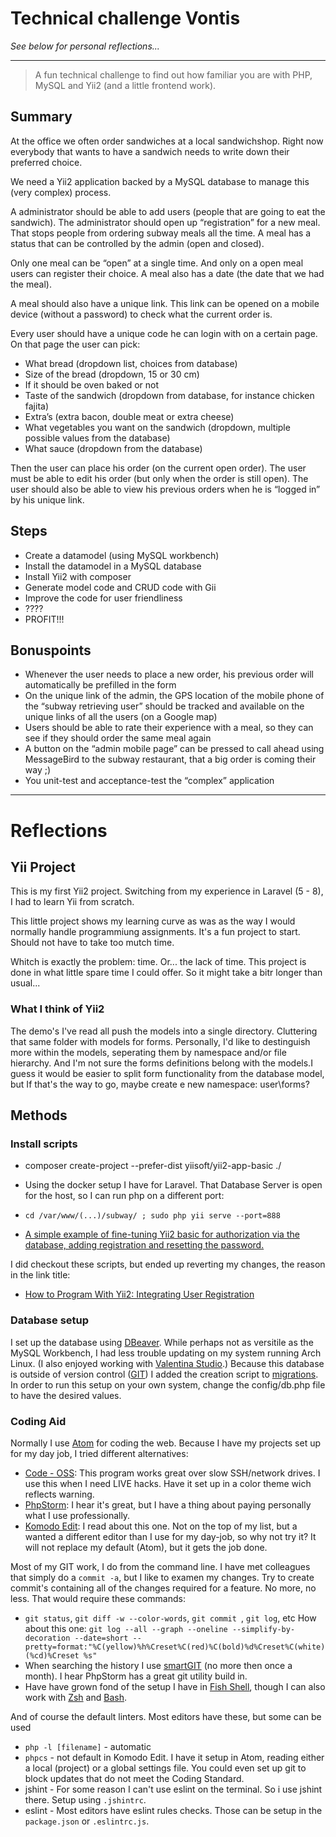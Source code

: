 # Technical challenge Vontis
*See below for personal reflections...*

------------

> A fun technical challenge to find out how familiar you are with PHP, MySQL and Yii2 (and a little frontend work).

## Summary

At the office we often order sandwiches at a local sandwich­shop. Right now everybody that wants to have a sandwich needs to write down their preferred choice.

We need a Yii2 application backed by a MySQL database to manage this (very complex) process.

A administrator should be able to add users (people that are going to eat the sandwich). The administrator should open up “registration” for a new meal. That stops people from ordering subway meals all the time. A meal has a status that can be controlled by the admin (open and closed).

Only one meal can be “open” at a single time. And only on a open meal users can register their choice. A meal also has a date (the date that we had the meal).

A meal should also have a unique link. This link can be opened on a mobile device (without a password) to check what the current order is.

Every user should have a unique code he can login with on a certain page. On that page the user can pick:

-  What bread (dropdown list, choices from database)
-  Size of the bread (dropdown, 15 or 30 cm)
-  If it should be oven baked or not
-  Taste of the sandwich (dropdown from database, for instance chicken fajita)
-  Extra’s (extra bacon, double meat or extra cheese)
-   What vegetables you want on the sandwich (dropdown, multiple possible values from the database)
-  What sauce (dropdown from the database)

Then the user can place his order (on the current open order). The user must be able to edit his order (but only when the order is still open).
The user should also be able to view his previous orders when he is “logged in” by his unique link.

## Steps

- Create a datamodel (using MySQL workbench)
- Install the datamodel in a MySQL database
- Install Yii2 with composer
- Generate model code and CRUD code with Gii
- Improve the code for user friendliness
- ????
- PROFIT!!!

## Bonuspoints 

- Whenever the user needs to place a new order, his previous order will automatically be prefilled in the form
- On the unique link of the admin, the GPS location of the mobile phone of the “subway retrieving user” should be tracked and available on the unique links of all the users (on a Google map)
- Users should be able to rate their experience with a meal, so they can see if they should order the same meal again
- A button on the “admin mobile page” can be pressed to call ahead using MessageBird to the subway restaurant, that a big order is coming their way ;)
- You unit-test and acceptance-test the “complex” application

------------


# Reflections

## Yii Project
This is my first Yii2 project. Switching from my experience in Laravel (5 - 8), I had to learn Yii from scratch.

This little project shows my learning curve as was as the way I would normally handle programmiung assignments. It's a fun project to start. Should not have to take too mutch time.

Whitch is exactly the problem: time. Or... the lack of time.
This project is done in what little spare time I could offer. So it might take a bitr longer than usual...

### What I think of Yii2
The demo's I've read all push the models into a single directory. Cluttering that same folder with models for forms. Personally, I'd like to destinguish more within the models, seperating them by namespace and/or file hierarchy. And I'm not sure the forms definitions belong with the models.I guess it would be easier to split form functionality from the database model, but If that's the way to go, maybe create e new namespace: user\forms?

## Methods

### Install scripts
- composer create-project --prefer-dist yiisoft/yii2-app-basic ./
- Using the docker setup I have for Laravel. That Database Server is open for the host, so I can run php on a different port:
- `cd /var/www/(...)/subway/ ; sudo php yii serve --port=888`

- [A simple example of fine-tuning Yii2 basic for authorization via the database, adding registration and resetting the password.](https://devreadwrite.com/posts/yii2-basic-authorization-and-registration-via-the-database "A simple example of fine-tuning Yii2 basic for authorization via the database, adding registration and resetting the password.")

I did checkout these scripts, but ended up reverting my changes, the reason in the link title:
- [How to Program With Yii2: Integrating User Registration](https://code.tutsplus.com/tutorials/how-to-program-with-yii2-integrating-user-registration--cms-22974 "ATTENTION: THIS PROJECT HAS BEEN ABANDONED!!!")

### Database setup
I set up the database using [DBeaver](https://dbeaver.io/ "Free Universal Database Tool"). While perhaps not as versitile as the MySQL Workbench, I had less trouble updating on my system running Arch Linux. (I also enjoyed working with [Valentina Studio](https://valentina-db.com/en/studio/download "Valentina Studio is the ultimate data management tool for database administrators.").)
Because this database is outside of version control ([GIT](https://wiki.archlinux.org/title/Git "git is a front-end to the AUR. :v:")) I added the creation script to [migrations](https://www.yiiframework.com/doc/guide/2.0/en/db-migrations#applying-migrations "Database Migration - Applying Migrations"). 
In order to run this setup on your own system, change the config/db.php file to have the desired values.

### Coding Aid
Normally I use [Atom](https://atom.io/ "A hackable text editor for the 21st Century") for coding the web. Because I have my projects set up for my day job, I tried different alternatives: 
- [Code - OSS](https://wiki.archlinux.org/title/Visual_Studio_Code "Visual Studio Code is a cross-platform, free and open source text editor developed by Microsoft, written in JavaScript and TypeScript"): This program works great over slow SSH/network drives. I use this when I need LIVE hacks. Have it set up in a color theme wich reflects warning.
- [PhpStorm](https://aur.archlinux.org/packages/phpstorm "The Lightning-Smart PHP IDE"): I hear it's great, but I have a thing about paying personally what I use professionally. 
- [Komodo Edit](https://aur.archlinux.org/packages/komodo-edit/ "Komodo Edit is a great editor if you’re looking for something powerful, yet simple."): I read about this one. Not on the top of my list, but a wanted a different editor than I use for my day-job, so why not try it? It will not replace my default (Atom), but it gets the job done.

Most of my GIT work, I do from the command line. I have met colleagues that simply do a `commit -a`, but I like to examen my changes. Try to create commit's containing all of the changes required for a feature. No more, no less.
That would require these commands: 
- `git status`, `git diff -w --color-words`, `git commit `, `git log`, etc
How about this one: 
`git log --all --graph --oneline --simplify-by-decoration --date=short --pretty=format:"%C(yellow)%h%Creset%C(red)%C(bold)%d%Creset%C(white)(%cd)%Creset %s"`
- When searching the history I use [smartGIT](https://www.syntevo.com/smartgit/ "Get your commit done") (no more then once a month). I hear PhpStorm has a great git utility build in.
- Have have grown fond of the setup I have in [Fish Shell](https://fishshell.com/ "fish is a smart and user-friendly command line shell for Linux, macOS, and the rest of the family."), though I can also work with [Zsh](https://www.howtogeek.com/362409/what-is-zsh-and-why-should-you-use-it-instead-of-bash/ "What is ZSH, and Why Should You Use It Instead of Bash?") and [Bash](https://www.gnu.org/software/bash/ "Bourne Again SHell"). 

And of course the default linters. Most editors have these, but some can be used 
- `php -l [filename]`  - automatic
- `phpcs` - not default in Komodo Edit. I have it setup in Atom, reading either a local (project) or a global settings file. You could even set up git to block updates that do not meet the Coding Standard.
- jshint - For some reason I can't use eslint on the terminal. So i use jshint there. Setup using `.jshintrc`.
- eslint - Most editors have eslint rules checks. Those can be setup in the `package.json` or `.eslintrc.js`.

